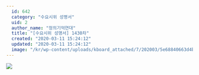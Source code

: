 ```yaml
---
  id: 642
  category: "수요시위 성명서"
  uid: 2
  author_name: "정의기억연대"
  title: "[수요시위 성명서] 1430차"
  created: "2020-03-11 15:24:12"
  updated: "2020-03-11 15:24:12"
  image: "/kr/wp-content/uploads/kboard_attached/7/202003/5e68840663d4b5022147.jpg"
---
```

![](/kr/wp-content/uploads/kboard_attached/7/202003/5e68840663d4b5022147.jpg)